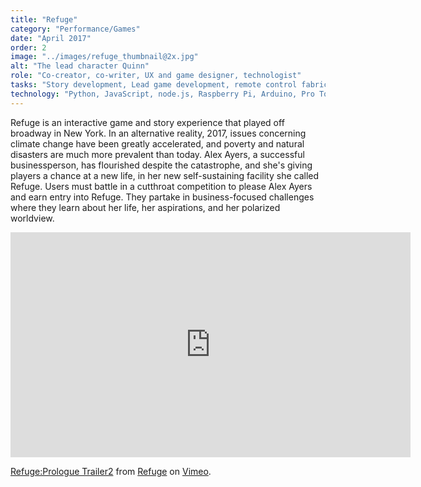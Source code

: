 ```yaml
---
title: "Refuge"
category: "Performance/Games"
date: "April 2017"
order: 2
image: "../images/refuge_thumbnail@2x.jpg"
alt: "The lead character Quinn"
role: "Co-creator, co-writer, UX and game designer, technologist"
tasks: "Story development, Lead game development, remote control fabrication, video/audio production, experiential designer, coding"
technology: "Python, JavaScript, node.js, Raspberry Pi, Arduino, Pro Tools, Premiere, Eagle, Othermill, Laser cutter, LCD Displays, Capacitive Touch Sensors"
---
```


Refuge is an interactive game and story experience that played off broadway in New York. In an alternative reality, 2017, issues concerning climate change have been greatly accelerated, and poverty and natural disasters are much more prevalent than today. Alex Ayers, a successful businessperson, has flourished despite the catastrophe, and she's giving players a chance at a new life, in her new self-sustaining facility she called Refuge. Users must battle in a cutthroat competition to please Alex Ayers and earn entry into Refuge. They partake in business-focused challenges where they learn about her life, her aspirations, and her polarized worldview.

<div class="iframeWrapper">
<iframe src="https://player.vimeo.com/video/242077986" width="640" height="360" frameborder="0" webkitallowfullscreen mozallowfullscreen allowfullscreen></iframe>
<p><a href="https://vimeo.com/242077986">Refuge:Prologue Trailer2</a> from <a href="https://vimeo.com/user61249063">Refuge</a> on <a href="https://vimeo.com">Vimeo</a>.</p>
</div>
